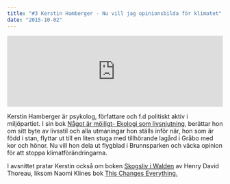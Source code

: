 ```yaml
---
title: "#3 Kerstin Hamberger - Nu vill jag opinionsbilda för klimatet"
date: "2015-10-02"
---
```


<iframe src="https://w.soundcloud.com/player/?url=https%3A//api.soundcloud.com/tracks/226556331&amp;auto_play=false&amp;hide_related=false&amp;show_comments=true&amp;show_user=true&amp;show_reposts=false&amp;visual=false&amp;show_artwork=false" width="100%" height="166" frameborder="no" scrolling="no"></iframe>

Kerstin Hamberger är psykolog, författare och f.d politiskt aktiv i miljöpartiet. I sin bok [Något är möjligt- Ekologi som livsnjutning](https://www.adlibris.com/se/bok/nagot-ar-mojligt-ekologi-som-livsnjutning-9789197709934), berättar hon om sitt byte av livsstil och alla utmaningar hon ställs inför när, hon som är född i stan, flyttar ut till en liten stuga med tillhörande lagård i Gråbo med kor och hönor. Nu vill hon dela ut flygblad i Brunnsparken och väcka opinion för att stoppa klimatförändringarna.

I avsnittet pratar Kerstin också om boken [Skogsliv i Walden](https://sv.wikipedia.org/wiki/Henry_David_Thoreau) av Henry David Thoreau, liksom Naomi Klines bok [This Changes Everything.](http://thischangeseverything.org/)
